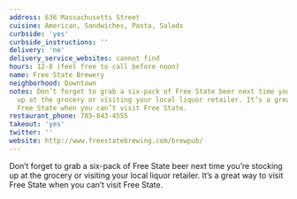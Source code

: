 ```yaml
---
address: 636 Massachusetts Street
cuisine: American, Sandwiches, Pasta, Salads
curbside: 'yes'
curbside_instructions: ''
delivery: 'no'
delivery_service_websites: cannot find
hours: 12-8 (feel free to call before noon)
name: Free State Brewery
neighborhood: Downtown
notes: Don’t forget to grab a six-pack of Free State beer next time you’re stocking
  up at the grocery or visiting your local liquor retailer. It’s a great way to visit
  Free State when you can’t visit Free State.
restaurant_phone: 785-843-4555
takeout: 'yes'
twitter: ''
website: http://www.freestatebrewing.com/brewpub/
---
```


Don’t forget to grab a six-pack of Free State beer next time you’re stocking up at the grocery or visiting your local liquor retailer. It’s a great way to visit Free State when you can’t visit Free State.